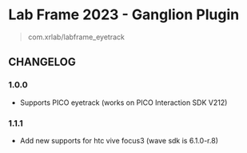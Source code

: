 # Lab Frame 2023 - Ganglion Plugin
> com.xrlab/labframe_eyetrack

## CHANGELOG

### 1.0.0
- Supports PICO eyetrack (works on PICO Interaction SDK V212)
### 1.1.1
- Add new supports for htc vive focus3 (wave sdk is 6.1.0-r.8)
